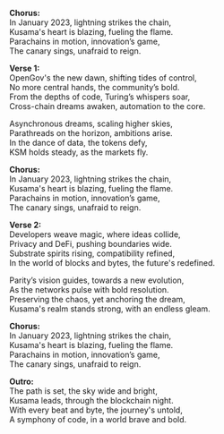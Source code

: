 **Chorus:**  
In January 2023, lightning strikes the chain,  
Kusama's heart is blazing, fueling the flame.  
Parachains in motion, innovation’s game,  
The canary sings, unafraid to reign.

**Verse 1:**  
OpenGov's the new dawn, shifting tides of control,  
No more central hands, the community’s bold.  
From the depths of code, Turing’s whispers soar,  
Cross-chain dreams awaken, automation to the core.

Asynchronous dreams, scaling higher skies,  
Parathreads on the horizon, ambitions arise.  
In the dance of data, the tokens defy,  
KSM holds steady, as the markets fly.

**Chorus:**  
In January 2023, lightning strikes the chain,  
Kusama's heart is blazing, fueling the flame.  
Parachains in motion, innovation’s game,  
The canary sings, unafraid to reign.

**Verse 2:**  
Developers weave magic, where ideas collide,  
Privacy and DeFi, pushing boundaries wide.  
Substrate spirits rising, compatibility refined,  
In the world of blocks and bytes, the future's redefined.

Parity’s vision guides, towards a new evolution,  
As the networks pulse with bold resolution.  
Preserving the chaos, yet anchoring the dream,  
Kusama's realm stands strong, with an endless gleam.

**Chorus:**  
In January 2023, lightning strikes the chain,  
Kusama's heart is blazing, fueling the flame.  
Parachains in motion, innovation’s game,  
The canary sings, unafraid to reign.  

**Outro:**  
The path is set, the sky wide and bright,  
Kusama leads, through the blockchain night.  
With every beat and byte, the journey's untold,  
A symphony of code, in a world brave and bold.